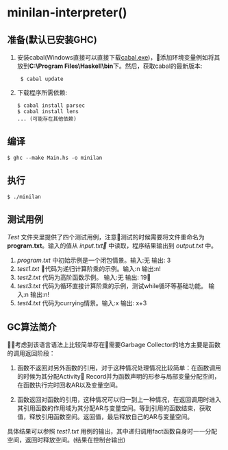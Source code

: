 # minilan-interpreter()

## 准备(默认已安装GHC)
1. 安装cabal(Windows直接可以直接下载[cabal.exe](https://www.haskell.org/cabal/release/cabal-install-latest/))，添加环境变量例如将其放到**C:\Program Files\Haskell\bin**下。然后，获取cabal的最新版本:
    ```shell
     $ cabal update
    ```
2. 下载程序所需依赖:
    ```shell
    $ cabal install parsec
    $ cabal install lens
    ... (可能存在其他依赖)
    ```

## 编译
```shell
$ ghc --make Main.hs -o minilan
```
## 执行
```shell
$ ./minilan
```
## 测试用例
*Test* 文件夹里提供了四个测试用例，注意测试的时候需要将文件重命名为**program.txt**。输入的值从 *input.txt* 中读取，程序结果输出到 *output.txt* 中。

1. *program.txt* 中初始示例是一个闭包情景。输入:无  输出: 3
2. *test1.txt* 代码为递归计算阶乘的示例。输入:n  输出:n!
3. *test2.txt* 代码为高阶函数示例。 输入:无  输出: 19
4. *test3.txt* 代码为循环直接计算阶乘的示例，测试while循环等基础功能。
   输入:n  输出:n!
5. *test4.txt* 代码为currying情景。输入:x  输出: x+3

## GC算法简介
考虑到该语言语法上比较简单存在需要Garbage Collector的地方主要是函数的调用返回阶段：

1. 函数不返回对另外函数的引用，对于这种情况处理情况比较简单：在函数调用的时候为其分配Activity Record并为函数声明的形参与局部变量分配空间，在函数执行完时回收AR以及变量空间。

2. 函数返回对函数的引用，这种情况可以归一到上一种情况，在返回调用时进入其引用函数的作用域为其分配AR与变量空间。等到引用的函数结束，获取值，释放引用函数空间。返回值，最后释放自己的AR与变量空间。

具体结果可以参照 *test1.txt* 用例的输出，其中递归调用fact函数自身时一一分配空间，返回时释放空间。(结果在控制台输出)